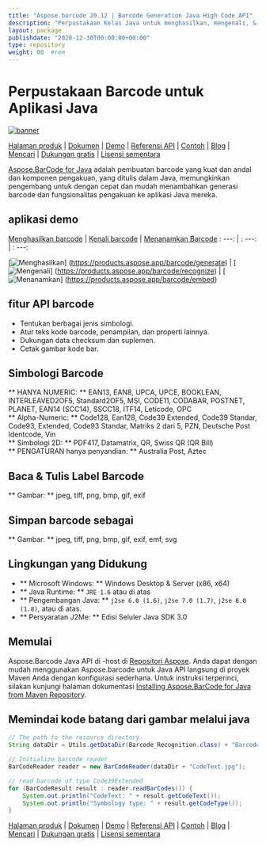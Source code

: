 ```yaml
---
title: "Aspose.barcode 20.12 | Barcode Generation Java High Code API" 
description: "Perpustakaan Kelas Java untuk menghasilkan, mengenali, & mengonversi barcode. Mendukung simbologi numerik, alfa-numerik, dan 2D. Kustomisasi barcode di aplikasi java Anda." 
layout: package
publishdate: "2020-12-30T00:00:00+00:00"
type: repository
weight: 00	#rem
---
```


# Perpustakaan Barcode untuk Aplikasi Java
[![banner](../aspose_barcode-for-java-banner.png)](./)

[Halaman produk](https://products.aspose.com/barcode/java) | [Dokumen](https://docs.aspose.com/barcode/java/) | [Demo](https://products.aspose.app/barcode/family) | [Referensi API](https://apireference.aspose.com/barcode/java) | [Contoh](https://github.com/aspose-barcode/Aspose.BarCode-for-Java) | [Blog](https://blog.aspose.com/category/barcode/) | [Mencari](https://search.aspose.com/) | [Dukungan gratis](https://forum.aspose.com/c/barcode) | [Lisensi sementara](https://purchase.aspose.com/temporary-license)

[Aspose.BarCode for Java](https://products.aspose.com/barcode/java) adalah pembuatan barcode yang kuat dan andal dan komponen pengakuan, yang ditulis dalam Java, memungkinkan pengembang untuk dengan cepat dan mudah menambahkan generasi barcode dan fungsionalitas pengakuan ke aplikasi Java mereka.

## aplikasi demo

[Menghasilkan barcode](https://products.aspose.app/barcode/generate) | [Kenali barcode](https://products.aspose.app/barcode/recognize) | [Menanamkan Barcode](https://products.aspose.app/barcode/embed)
: ---: | : ---: | : ---:

[![Menghasilkan](https://products.aspose.app/barcode/generate/img/aspose_generate-app-48.png)] (https://products.aspose.app/barcode/generate) | [![Mengenali](https://products.aspose.app/barcode/recognize/img/aspose_recognize-app-48.png)] (https://products.aspose.app/barcode/recognize) | [![Menanamkan](https://products.aspose.app/barcode/embed/img/aspose_embed-app-48.png)] (https://products.aspose.app/barcode/embed)

## fitur API barcode
- Tentukan berbagai jenis simbologi.
- Atur teks kode barcode, penampilan, dan properti lainnya.
- Dukungan data checksum dan suplemen.
- Cetak gambar kode bar.

## Simbologi Barcode
** HANYA NUMERIC: ** EAN13, EAN8, UPCA, UPCE, BOOKLEAN, INTERLEAVED2OF5, Standard2OF5, MSI, CODE11, CODABAR, POSTNET, PLANET, EAN14 (SCC14), SSCC18, ITF14, Leticode, OPC \
** Alpha-Numeric: ** Code128, Ean128, Code39 Extended, Code39 Standar, Code93, Extended, Code93 Standar, Matriks 2 dari 5, PZN, Deutsche Post Identcode, Vin \
** Simbologi 2D: ** PDF417, Datamatrix, QR, Swiss QR (QR Bill) \
** PENGATURAN hanya penyandian: ** Australia Post, Aztec

## Baca & Tulis Label Barcode
** Gambar: ** jpeg, tiff, png, bmp, gif, exif

## Simpan barcode sebagai
** Gambar: ** jpeg, tiff, png, bmp, gif, exif, emf, svg

## Lingkungan yang Didukung
- ** Microsoft Windows: ** Windows Desktop & Server (x86, x64)
- ** Java Runtime: ** `JRE 1.6` atau di atas
- ** Pengembangan Java: ** `j2se 6.0 (1.6)`, `j2se 7.0 (1.7)`, `j2se 8.0 (1.8)`, atau di atas.
- ** Persyaratan J2Me: ** Edisi Seluler Java SDK 3.0

## Memulai

Aspose.Barcode Java API di -host di [Repositori Aspose](https://releases.aspose.com/barcode/java/). Anda dapat dengan mudah menggunakan Aspose.barcode untuk Java API langsung di proyek Maven Anda dengan konfigurasi sederhana. Untuk instruksi terperinci, silakan kunjungi halaman dokumentasi [Installing Aspose.BarCode for Java from Maven Repository](https://docs.aspose.com/barcode/java/installation/).

## Memindai kode batang dari gambar melalui java

```java
// The path to the resource directory.
String dataDir = Utils.getDataDir(Barcode_Recognition.class) + "BarcodeReader/basic_features/";

// Initialize barcode reader
BarCodeReader reader = new BarCodeReader(dataDir + "CodeText.jpg");

// read barcode of type Code39Extended
for (BarCodeResult result : reader.readBarCodes()) {
    System.out.println("CodeText: " + result.getCodeText());
    System.out.println("Symbology type: " + result.getCodeType());
}
```

[Halaman produk](https://products.aspose.com/barcode/java) | [Dokumen](https://docs.aspose.com/barcode/java/) | [Demo](https://products.aspose.app/barcode/family) | [Referensi API](https://apireference.aspose.com/barcode/java) | [Contoh](https://github.com/aspose-barcode/Aspose.BarCode-for-Java) | [Blog](https://blog.aspose.com/category/barcode/) | [Mencari](https://search.aspose.com/) | [Dukungan gratis](https://forum.aspose.com/c/barcode) | [Lisensi sementara](https://purchase.aspose.com/temporary-license)
